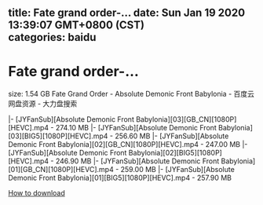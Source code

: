 
title: Fate grand order-…
date: Sun Jan 19 2020 13:39:07 GMT+0800 (CST)    
categories: baidu
---

# Fate grand order-…
size: 1.54 GB
 Fate Grand Order - Absolute Demonic Front Babylonia - 百度云网盘资源 - 大力盘搜索
 
|- [JYFanSub][Absolute Demonic Front Babylonia][03][GB_CN][1080P][HEVC].mp4 - 274.10 MB
|- [JYFanSub][Absolute Demonic Front Babylonia][03][BIG5][1080P][HEVC].mp4 - 256.60 MB
|- [JYFanSub][Absolute Demonic Front Babylonia][02][GB_CN][1080P][HEVC].mp4 - 247.00 MB
|- [JYFanSub][Absolute Demonic Front Babylonia][02][BIG5][1080P][HEVC].mp4 - 246.90 MB
|- [JYFanSub][Absolute Demonic Front Babylonia][01][GB_CN][1080P][HEVC].mp4 - 259.00 MB
|- [JYFanSub][Absolute Demonic Front Babylonia][01][BIG5][1080P][HEVC].mp4 - 257.90 MB

[How to download](https://bpcam.bemobtrk.com/go/2ceec3aa-1ca2-46d6-b9ff-aaa5c184517c?jno=3251)